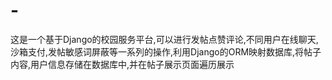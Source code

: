 # -
这是一个基于Django的校园服务平台,可以进行发帖点赞评论,不同用户在线聊天,沙箱支付,发帖敏感词屏蔽等一系列的操作,利用Django的ORM映射数据库,将帖子内容,用户信息存储在数据库中,并在帖子展示页面遍历展示
